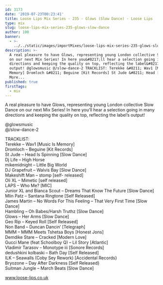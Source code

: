 ```yaml
---
id: 3173
date: '2019-07-23T00:23:41'
title: Loose Lips Mix Series - 235 - Glows (Slow Dance) - Loose Lips
type: mix
slug: loose-lips-mix-series-235-glows-slow-dance
author: 100
banner:
  - >-
    ../../static/images/importMixes/loose-lips-mix-series-235-glows-slow-dance/image3173.jpeg
description: >-
  A real pleasure to have Glows, representing young London collective Slow Dance
  on our next Mix Series! In here you&#8217;ll hear a selection going in many
  directions and keeping the quality on top, reflecting the label&#8217;s
  output! @glowsmusic @/slow-dance-2 TRACKLIST: Terekke &#8211; Wav1 [Music Is
  Memory] Dromloch &#8211; Beguine [Kit Records] St Jude &#8211; Head [...]Read
  More...
published: true
firstTags:
  - mix
---
```

A real pleasure to have Glows, representing young London collective Slow Dance on our next Mix Series! In here you’ll hear a selection going in many directions and keeping the quality on top, reflecting the label’s output!

@glowsmusic  
@/slow-dance-2

TRACKLIST:  
Terekke – Wav1 \[Music Is Memory\]  
Dromloch – Beguine \[Kit Records\]  
St Jude – Head Is Spinning \[Slow Dance\]  
Dj Life – High Horse  
mikemidnight – Little Big World  
DJ Grapefruit – Walvis Bay \[Slow Dance\]  
Makeshift Man – stomp \[self- released\]  
Oli XL – Mimetic \[self released\]  
LAPS – Who Me? \[MIC\]  
Junior XL and Bianca Scout – Dreams That Know The Future \[Slow Dance\]  
Mlin Patz – Santana Ringtone \[Self Released\]  
James Martin – No Words For This Feeling – That Very First Time \[Slow Dance\]  
Hambling – Oh Babes/Harsh Truthz \[Slow Dance\]  
Glows – Her Arms \[Slow Dance\]  
Geo Rip – Keyed Roll \[Self Released\]  
Non Band – Duncan Dancin’ \[Telegraph\]  
MMM – MMM Meets Tshetsa Boys \[Honest Jons\]  
Demdike Stare – Cracked \[Modern Love\]  
Gucci Mane (feat Schoolboy Q) – Lil Story \[Atlantic\]  
Vladimir Tarasov – Monotype iii \[Sonore Records\]  
dedushkini kolbaski – Bath Day \[Self Released\]  
ILK – Seawalls (Coby Sey Rework) \[Accidental Records}  
Bryozone – Day After Darkness \[Self Released}  
Suitman Jungle – March Beats \[Slow Dance\]

www.loose-lips.co.uk